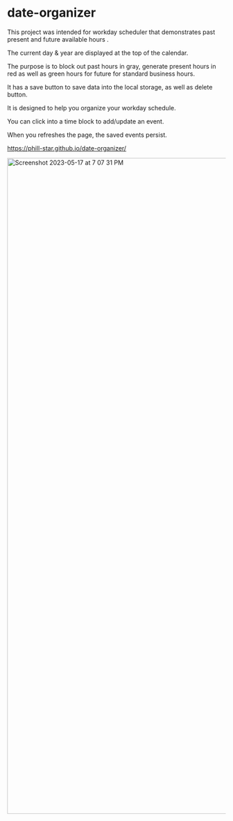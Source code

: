 # date-organizer


This project was intended for workday scheduler that demonstrates past present and future available hours . 

The current day & year are displayed at the top of the calendar.

The purpose is to block out past hours in gray, generate present hours in red as well as green hours for future for standard business hours.

It has a save button to save data into the local storage, as well as delete button.

It is designed to help you organize your workday schedule.

You can click into a time block to add/update an event.

When you refreshes the page, the saved events persist.

https://phill-star.github.io/date-organizer/

<img width="1512" alt="Screenshot 2023-05-17 at 7 07 31 PM" src="https://github.com/phill-star/date-organizer/assets/130422301/dd756888-8488-41a3-837b-69ac2a03e3ce">
